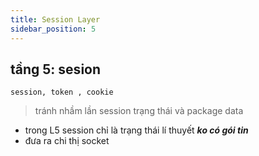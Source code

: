 ```yaml
---
title: Session Layer
sidebar_position: 5
---
```





##  tầng 5: sesion
    session, token , cookie
> tránh nhầm lần session trạng thái và package data
- trong L5 session chỉ là trạng thái lí thuyết ***ko có gói tin***
- đưa ra chi thị socket